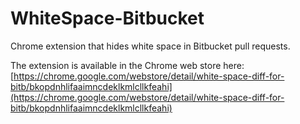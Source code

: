 # WhiteSpace-Bitbucket
Chrome extension that hides white space in Bitbucket pull requests.

The extension is available in the Chrome web store here:  
[https://chrome.google.com/webstore/detail/white-space-diff-for-bitb/bkopdnhlifaaimncdeklkmlcllkfeahi](https://chrome.google.com/webstore/detail/white-space-diff-for-bitb/bkopdnhlifaaimncdeklkmlcllkfeahi)
